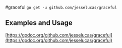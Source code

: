 #graceful
`go get -u github.com/jesselucas/graceful`

## Examples and Usage
[https://godoc.org/github.com/jesselucas/graceful](https://godoc.org/github.com/jesselucas/graceful)
